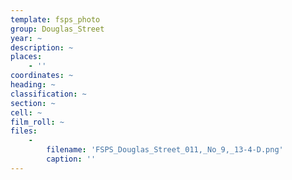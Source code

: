 ```yaml
---
template: fsps_photo
group: Douglas_Street
year: ~
description: ~
places:
    - ''
coordinates: ~
heading: ~
classification: ~
section: ~
cell: ~
film_roll: ~
files:
    -
        filename: 'FSPS_Douglas_Street_011,_No_9,_13-4-D.png'
        caption: ''
---
```

